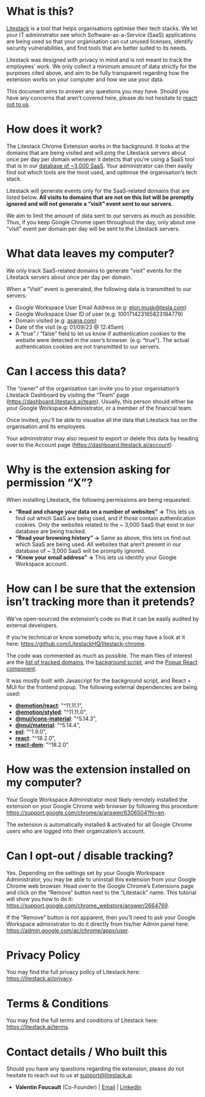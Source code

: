 # What is this?

[Litestack](https://litestack.ai/) is a tool that helps organisations optimise their tech stacks. We let your IT administrator see which Software-as-a-Service (SaaS) applications are being used so that your organisation can cut unused licenses, identify security vulnerabilities, and find tools that are better suited to its needs.

Litestack was designed with privacy in mind and is not meant to track the employees’ work. We only collect a minimum amount of data strictly for the purposes cited above, and aim to be fully transparent regarding how the extension works on your computer and how we use your data.

This document aims to answer any questions you may have. Should you have any concerns that aren’t covered here, please do not hesitate to [reach out to us](mailto:support@litestack.ai).

# How does it work?

The Litestack Chrome Extension works in the background. It looks at the domains that are being visited and will ping the Litestack servers about once per day per domain whenever it detects that you’re using a SaaS tool that is in our [database of ~3,000 SaaS](https://github.com/LitestackHQ/litestack-chrome/blob/main/src/assets/json/trackedDomains.json). Your administrator can then easily find out which tools are the most used, and optimise the organisation’s tech stack.

Litestack will generate events only for the SaaS-related domains that are listed below. **All visits to domains that are not on this list will be promptly ignored and will not generate a “visit” event sent to our servers.**

We aim to limit the amount of data sent to our servers as much as possible. Thus, if you keep Google Chrome open throughout the day, only about one “visit” event per domain per day will be sent to the Litestack servers.

# What data leaves my computer?

We only track SaaS-related domains to generate “visit” events for the Litestack servers about once per day per domain.

When a “Visit” event is generated, the following data is transmitted to our servers:

- Google Workspace User Email Address (e.g: elon.musk@tesla.com)
- Google Workspace User ID of user (e.g: 100171423165823184779)
- Domain visited (e.g: [asana.com](http://asana.com))
- Date of the visit (e.g: 01/09/23 @ 12:45am)
- A “true” / “false” field to let us know if authentication cookies to the website were detected in the user’s browser. (e.g: “true”). The actual authentication cookies are not transmitted to our servers.

# Can I access this data?

The “owner” of the organisation can invite you to your organisation’s Litestack Dashboard by visiting the “Team” page (https://dashboard.litestack.ai/team). Usually, this person should either be your Google Workspace Administrator, or a member of the financial team.

Once invited, you’ll be able to visualise all the data that Litestack has on the organisation and its employees.

Your administrator may also request to export or delete this data by heading over to the Account page (https://dashboard.litestack.ai/account)

# Why is the extension asking for permission “X”?

When installing Litestack, the following permissions are being requested:

- **“Read and change your data on a number of websites” →** This lets us find out which SaaS are being used, and if those contain authentication cookies. Only the websites related to the ~ 3,000 SaaS that exist in our database are being tracked.
- **“Read your browsing history” →** Same as above, this lets us find out which SaaS are being used. All websites that aren’t present in our database of ~ 3,000 SaaS will be promptly ignored.
- **“Know your email address” →** This lets us identify your Google Workspace account.

# How can I be sure that the extension isn’t tracking more than it pretends?

We’ve open-sourced the extension’s code so that it can be easily audited by external developers.

If you’re technical or know somebody who is, you may have a look at it here: https://github.com/LitestackHQ/litestack-chrome.

The code was commented as much as possible. The main files of interest are the [list of tracked domains](https://github.com/LitestackHQ/litestack-chrome/blob/main/src/assets/json/trackedDomains.json), the [background script](https://github.com/LitestackHQ/litestack-chrome/blob/main/src/pages/Background/index.js), and the [Popup React component](https://github.com/LitestackHQ/litestack-chrome/blob/main/src/pages/Popup/Popup.jsx).

It was mostly built with Javascript for the background script, and React + MUI for the frontend popup. The following external dependencies are being used:

- **[@emotion/react](https://www.npmjs.com/package/@emotion/react)**: "^11.11.1",
- **[@emotion/styled](https://www.npmjs.com/package/@emotion/styled)**: "^11.11.0",
- **[@mui/icons-material](https://www.npmjs.com/package/@mui/icons-material)**: "^5.14.3",
- **[@mui/material](https://www.npmjs.com/package/@mui/material)**: "^5.14.4",
- **[psl](https://www.npmjs.com/package/psl)**: "^1.9.0",
- **[react](https://www.npmjs.com/package/react)**: "^18.2.0",
- **[react-dom](https://www.npmjs.com/package/react-dom)**: "^18.2.0"

# How was the extension installed on my computer?

Your Google Workspace Administrator most likely remotely installed the extension on your Google Chrome web browser by following this procedure: https://support.google.com/chrome/a/answer/6306504?hl=en.

The extension is automatically installed & activated for all Google Chrome users who are logged into their organization’s account.

# Can I opt-out / disable tracking?

Yes. Depending on the settings set by your Google Workspace Administrator, you may be able to uninstall this extension from your Google Chrome web browser. Head over to the Google Chrome’s Extensions page and click on the “Remove” button next to the “Litestack” name. This tutorial will show you how to do it: https://support.google.com/chrome_webstore/answer/2664769.

If the “Remove” button is not apparent, then you’ll need to ask your Google Workspace administrator to do it directly from his/her Admin panel here: https://admin.google.com/ac/chrome/apps/user.

# Privacy Policy

You may find the full privacy policy of Litestack here: https://litestack.ai/privacy.

# Terms & Conditions

You may find the full terms and conditions of Litestack here: https://litestack.ai/terms.

# Contact details / Who built this

Should you have any questions regarding the extension, please do not hesitate to reach out to us at [support@litestack.ai](mailto:support@litestack.ai).

- **Valentin Foucault** (Co-Founder) | [Email](mailto:valentin@litestack.ai) | [LinkedIn](https://www.linkedin.com/in/valentin-foucault/)
